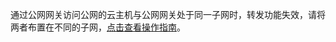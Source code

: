 通过公网网关访问公网的云主机与公网网关处于同一子网时，转发功能失效，请将两者布置在不同的子网，[点击查看操作指南](/doc/product/215/4972#.E6.93.8D.E4.BD.9C.E6.8C.87.E5.8D.97)。